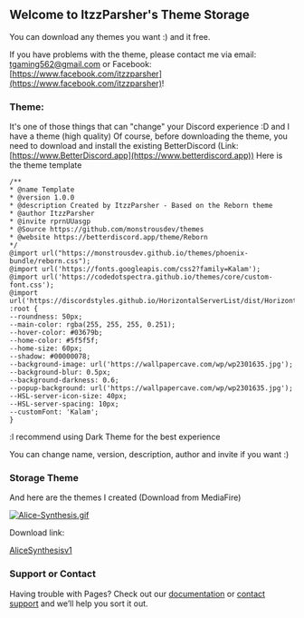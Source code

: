 ## Welcome to ItzzParsher's Theme Storage

You can download any themes you want :) and it free.

If you have problems with the theme, please contact me via email: tgaming562@gmail.com or Facebook: [https://www.facebook.com/itzzparsher](https://www.facebook.com/itzzparsher)!

### Theme:

It's one of those things that can "change" your Discord experience :D and I have a theme (high quality)
Of course, before downloading the theme, you need to download and install the existing BetterDiscord
(Link: [https://www.BetterDiscord.app](https://www.betterdiscord.app))
Here is the theme template
```template
/**
* @name Template
* @version 1.0.0
* @description Created by ItzzParsher - Based on the Reborn theme
* @author ItzzParsher
* @invite rprnUUasgp
* @Source https://github.com/monstrousdev/themes
* @website https://betterdiscord.app/theme/Reborn
*/
@import url("https://monstrousdev.github.io/themes/phoenix-bundle/reborn.css");
@import url('https://fonts.googleapis.com/css2?family=Kalam');
@import url('https://codedotspectra.github.io/themes/core/custom-font.css');
@import url('https://discordstyles.github.io/HorizontalServerList/dist/HorizontalServerList.css');
:root {
--roundness: 50px;
--main-color: rgba(255, 255, 255, 0.251);
--hover-color: #03679b;
--home-color: #5f5f5f;
--home-size: 60px;
--shadow: #00000078;
--background-image: url('https://wallpapercave.com/wp/wp2301635.jpg');
--background-blur: 0.5px;
--background-darkness: 0.6;
--popup-background: url('https://wallpapercave.com/wp/wp2301635.jpg');
--HSL-server-icon-size: 40px;
--HSL-server-spacing: 10px;
--customFont: 'Kalam';
}
```

:l recommend using Dark Theme for the best experience

You can change name, version, description, author and invite if you want :)


### Storage Theme

And here are the themes I created (Download from MediaFire)

[![Alice-Synthesis.gif](https://i.postimg.cc/gkgg31HJ/Alice-Synthesis.gif)](https://postimg.cc/ppnQHG7b)

Download link:

[AliceSynthesisv1](https://www.bit.ly/AliceSynthesis)


### Support or Contact

Having trouble with Pages? Check out our [documentation](https://docs.github.com/categories/github-pages-basics/) or [contact support](https://support.github.com/contact) and we’ll help you sort it out.
